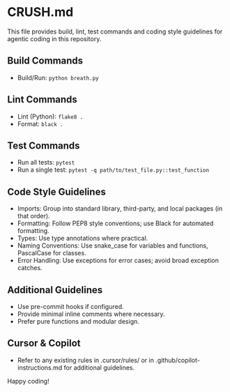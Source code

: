 # CRUSH.md

This file provides build, lint, test commands and coding style guidelines for agentic coding in this repository.

## Build Commands
- Build/Run: `python breath.py`

## Lint Commands
- Lint (Python): `flake8 .`
- Format: `black .`

## Test Commands
- Run all tests: `pytest`
- Run a single test: `pytest -q path/to/test_file.py::test_function`

## Code Style Guidelines
- Imports: Group into standard library, third-party, and local packages (in that order).
- Formatting: Follow PEP8 style conventions; use Black for automated formatting.
- Types: Use type annotations where practical.
- Naming Conventions: Use snake_case for variables and functions, PascalCase for classes.
- Error Handling: Use exceptions for error cases; avoid broad exception catches.

## Additional Guidelines
- Use pre-commit hooks if configured.
- Provide minimal inline comments where necessary.
- Prefer pure functions and modular design.

## Cursor & Copilot
- Refer to any existing rules in .cursor/rules/ or in .github/copilot-instructions.md for additional guidelines.

Happy coding!

